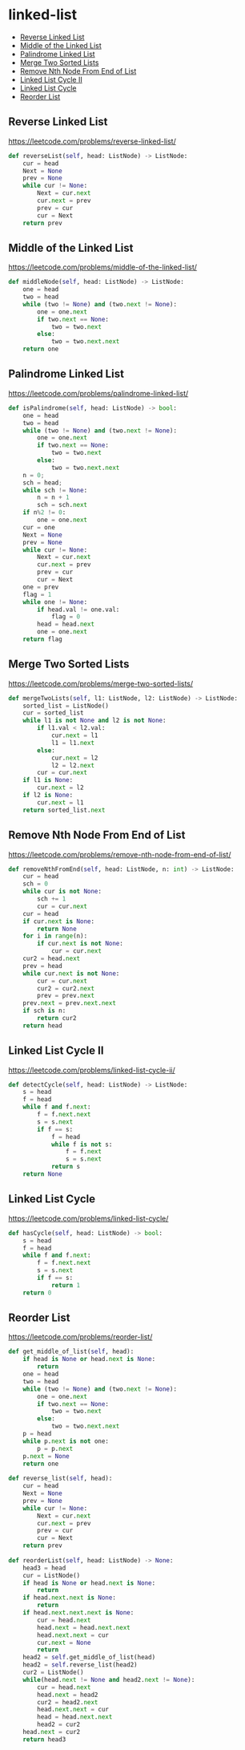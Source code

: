 # linked-list

+ [Reverse Linked List](#reverse-linked-list)
+ [Middle of the Linked List](#middle-of-the-Linked-List)
+ [Palindrome Linked List](#palindrome-linked-list)
+ [Merge Two Sorted Lists](#merge-two-sorted-lists)
+ [Remove Nth Node From End of List](#remove-nth-node-from-end-of-list)
+ [Linked List Cycle II](#linked-list-cycle-II)
+ [Linked List Cycle](#linked-list-cycle)
+ [Reorder List](#reorder-list)

## Reverse Linked List

https://leetcode.com/problems/reverse-linked-list/

```python
def reverseList(self, head: ListNode) -> ListNode:
    cur = head
    Next = None
    prev = None
    while cur != None:
        Next = cur.next
        cur.next = prev
        prev = cur
        cur = Next
    return prev  
```
## Middle of the Linked List

https://leetcode.com/problems/middle-of-the-linked-list/

```python
def middleNode(self, head: ListNode) -> ListNode:
    one = head
    two = head
    while (two != None) and (two.next != None):
        one = one.next
        if two.next == None:
            two = two.next
        else:
            two = two.next.next
    return one
```

## Palindrome Linked List

https://leetcode.com/problems/palindrome-linked-list/

```python
def isPalindrome(self, head: ListNode) -> bool:
    one = head
    two = head
    while (two != None) and (two.next != None):
        one = one.next
        if two.next == None:
            two = two.next
        else:
            two = two.next.next
    n = 0;
    sch = head;
    while sch != None:
        n = n + 1
        sch = sch.next
    if n%2 != 0:
        one = one.next
    cur = one
    Next = None
    prev = None
    while cur != None:
        Next = cur.next
        cur.next = prev
        prev = cur
        cur = Next
    one = prev
    flag = 1
    while one != None:
        if head.val != one.val:
            flag = 0
        head = head.next
        one = one.next
    return flag
```

## Merge Two Sorted Lists


https://leetcode.com/problems/merge-two-sorted-lists/

```python
def mergeTwoLists(self, l1: ListNode, l2: ListNode) -> ListNode:
    sorted_list = ListNode()
    cur = sorted_list    
    while l1 is not None and l2 is not None:
        if l1.val < l2.val:
            cur.next = l1
            l1 = l1.next
        else:
            cur.next = l2
            l2 = l2.next
        cur = cur.next       
    if l1 is None:
        cur.next = l2
    if l2 is None:
        cur.next = l1   
    return sorted_list.next
```

## Remove Nth Node From End of List


https://leetcode.com/problems/remove-nth-node-from-end-of-list/

```python
def removeNthFromEnd(self, head: ListNode, n: int) -> ListNode:
    cur = head
    sch = 0
    while cur is not None:
        sch += 1
        cur = cur.next            
    cur = head
    if cur.next is None:
        return None        
    for i in range(n):
        if cur.next is not None:
            cur = cur.next         
    cur2 = head.next
    prev = head
    while cur.next is not None:
        cur = cur.next
        cur2 = cur2.next
        prev = prev.next
    prev.next = prev.next.next
    if sch is n:
        return cur2
    return head    
```

## Linked List Cycle II


https://leetcode.com/problems/linked-list-cycle-ii/

```python
def detectCycle(self, head: ListNode) -> ListNode:
    s = head
    f = head
    while f and f.next:
        f = f.next.next
        s = s.next
        if f == s:
            f = head
            while f is not s:
                f = f.next
                s = s.next
            return s
    return None  
```

## Linked List Cycle


https://leetcode.com/problems/linked-list-cycle/

```python
def hasCycle(self, head: ListNode) -> bool:
    s = head
    f = head
    while f and f.next:
        f = f.next.next
        s = s.next
        if f == s:
            return 1
    return 0
```

## Reorder List


https://leetcode.com/problems/reorder-list/

```python
def get_middle_of_list(self, head):
    if head is None or head.next is None:
        return
    one = head
    two = head
    while (two != None) and (two.next != None):
        one = one.next
        if two.next == None:
            two = two.next
        else:
            two = two.next.next
    p = head
    while p.next is not one:
        p = p.next
    p.next = None
    return one
    
def reverse_list(self, head):
    cur = head
    Next = None
    prev = None
    while cur != None:
        Next = cur.next
        cur.next = prev
        prev = cur
        cur = Next
    return prev 
 
def reorderList(self, head: ListNode) -> None:
    head3 = head
    cur = ListNode()
    if head is None or head.next is None:
        return
    if head.next.next is None:
        return
    if head.next.next.next is None:
        cur = head.next
        head.next = head.next.next
        head.next.next = cur
        cur.next = None
        return
    head2 = self.get_middle_of_list(head)
    head2 = self.reverse_list(head2)
    cur2 = ListNode()
    while(head.next != None and head2.next != None):
        cur = head.next
        head.next = head2
        cur2 = head2.next
        head.next.next = cur
        head = head.next.next
        head2 = cur2
    head.next = cur2
    return head3
```